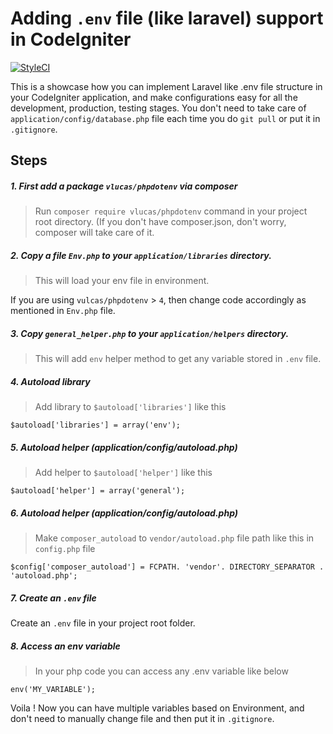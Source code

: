 # Adding `.env` file (like laravel) support in CodeIgniter 
[![StyleCI](https://github.styleci.io/repos/212960577/shield?branch=master)](https://github.styleci.io/repos/212960577)

This is a showcase how you can implement Laravel like .env file structure in your CodeIgniter application, and make configurations easy for all the development, production, testing stages. You don't need to take care of `application/config/database.php` file each time you do `git pull` or put it in `.gitignore`. 


## Steps
##### 1. First add a package `vlucas/phpdotenv` via composer 
> Run `composer require vlucas/phpdotenv` command in your project root directory. (If you don't have composer.json, don't worry, composer will take care of it.
##### 2. Copy a file `Env.php` to your `application/libraries` directory.
> This will load your env file in environment.

If you are using `vulcas/phpdotenv` > `4`, then change code accordingly as mentioned in `Env.php` file.

##### 3. Copy `general_helper.php` to your `application/helpers` directory.
> This will add `env` helper method to get any variable stored in `.env` file.
##### 4. Autoload library 
> Add library to `$autoload['libraries']` like this 
```
$autoload['libraries'] = array('env');
```
##### 5. Autoload helper (application/config/autoload.php)
> Add helper to `$autoload['helper']` like this 
```
$autoload['helper'] = array('general');
```

##### 6. Autoload helper (application/config/autoload.php)
> Make `composer_autoload` to `vendor/autoload.php` file path like this in `config.php` file 
```
$config['composer_autoload'] = FCPATH. 'vendor'. DIRECTORY_SEPARATOR . 'autoload.php';
```
##### 7. Create an `.env` file
Create an `.env` file in your project root folder. 

##### 8. Access an env variable
> In your php code you can access any .env variable like below 
```
env('MY_VARIABLE');
```

Voila ! Now you can have multiple variables based on Environment, and don't need to manually change file and then put it in `.gitignore`.

